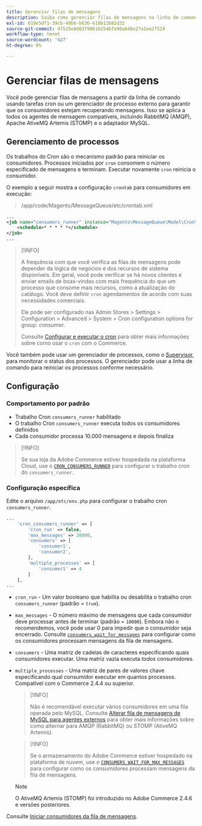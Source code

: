 ```yaml
---
title: Gerenciar filas de mensagens
description: Saiba como gerenciar filas de mensagens na linha de comando do Adobe Commerce.
exl-id: 619e5df1-39cb-49b6-b636-618b12682d32
source-git-commit: 47525e8d8379061b254bfa90ab46e27a1ee2f524
workflow-type: tm+mt
source-wordcount: '427'
ht-degree: 0%

---
```


# Gerenciar filas de mensagens

Você pode gerenciar filas de mensagens a partir da linha de comando usando tarefas cron ou um gerenciador de processo externo para garantir que os consumidores estejam recuperando mensagens. Isso se aplica a todos os agentes de mensagem compatíveis, incluindo RabbitMQ (AMQP), Apache AtiveMQ Artemis (STOMP) e o adaptador MySQL.

## Gerenciamento de processos

Os trabalhos do Cron são o mecanismo padrão para reiniciar os consumidores. Processos iniciados por `cron` consomem o número especificado de mensagens e terminam. Executar novamente `cron` reinicia o consumidor.

O exemplo a seguir mostra a configuração `crontab` para consumidores em execução:

> /app/code/Magento/MessageQueue/etc/crontab.xml

```xml
...
<job name="consumers_runner" instance="Magento\MessageQueue\Model\Cron\ConsumersRunner" method="run">
    <schedule>* * * * *</schedule>
</job>
...
```

>[!INFO]
>
>A frequência com que você verifica as filas de mensagens pode depender da lógica de negócios e dos recursos de sistema disponíveis. Em geral, você pode verificar se há novos clientes e enviar emails de boas-vindas com mais frequência do que um processo que consome mais recursos, como a atualização do catálogo. Você deve definir `cron` agendamentos de acordo com suas necessidades comerciais.
>
>Ele pode ser configurado nas Admin Stores > Settings > Configuration > Advanced > System > Cron configuration options for group: consumer.
>
>Consulte [Configurar e executar o cron](../cli/configure-cron-jobs.md) para obter mais informações sobre como usar o `cron` com o Commerce.

Você também pode usar um gerenciador de processos, como o [Supervisor](https://supervisord.readthedocs.io/en/latest/), para monitorar o status dos processos. O gerenciador pode usar a linha de comando para reiniciar os processos conforme necessário.

## Configuração

### Comportamento por padrão

- Trabalho Cron `consumers_runner` habilitado
- O trabalho Cron `consumers_runner` executa todos os consumidores definidos
- Cada consumidor processa 10.000 mensagens e depois finaliza

>[!INFO]
>
>Se sua loja da Adobe Commerce estiver hospedada na plataforma Cloud, use o [`CRON_CONSUMERS_RUNNER`](https://experienceleague.adobe.com/docs/commerce-cloud-service/user-guide/configure/env/stage/variables-deploy.html?lang=pt-BR#cron_consumers_runner) para configurar o trabalho cron do `consumers_runner`.

### Configuração específica

Edite o arquivo `/app/etc/env.php` para configurar o trabalho cron `consumers_runner`.

```php
...
    'cron_consumers_runner' => [
        'cron_run' => false,
        'max_messages' => 20000,
        'consumers' => [
            'consumer1',
            'consumer2',
        ],
        'multiple_processes' => [
            'consumer1' => 4
        ]
    ],
...
```

- `cron_run` - Um valor booleano que habilita ou desabilita o trabalho cron `consumers_runner` (padrão = `true`).
- `max_messages` - O número máximo de mensagens que cada consumidor deve processar antes de terminar (padrão = `10000`). Embora não o recomendemos, você pode usar 0 para impedir que o consumidor seja encerrado. Consulte [`consumers_wait_for_messages`](../reference/config-reference-envphp.md#consumerswaitformessages) para configurar como os consumidores processam mensagens da fila de mensagens.
- `consumers` - Uma matriz de cadeias de caracteres especificando quais consumidores executar. Uma matriz vazia executa *todos* consumidores.
- `multiple_processes` - Uma matriz de pares de valores chave especificando qual consumidor executar em quantos processos. Compatível com o Commerce 2.4.4 ou superior.

  >[!INFO]
  >
  >Não é recomendável executar vários consumidores em uma fila operada pelo MySQL. Consulte [Alterar fila de mensagens de MySQL para agentes externos](https://developer.adobe.com/commerce/php/development/components/message-queues/#change-message-queue-from-mysql-to-external-brokers) para obter mais informações sobre como alternar para AMQP (RabbitMQ) ou STOMP (AtiveMQ Artemis).

  >[!INFO]
  >
  >Se o armazenamento do Adobe Commerce estiver hospedado na plataforma de nuvem, use o [`CONSUMERS_WAIT_FOR_MAX_MESSAGES`](https://experienceleague.adobe.com/docs/commerce-cloud-service/user-guide/configure/env/stage/variables-deploy.html?lang=pt-BR#consumers_wait_for_max_messages) para configurar como os consumidores processam mensagens da fila de mensagens.

  >[!NOTE]
  >
  >O AtiveMQ Artemis (STOMP) foi introduzido no Adobe Commerce 2.4.6 e versões posteriores.

Consulte [Iniciar consumidores da fila de mensagens](../cli/start-message-queues.md).
